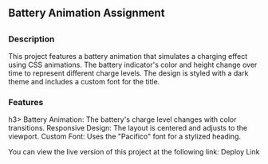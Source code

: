 <h2> Battery Animation Assignment<h2/>
<h3>Description</h3>
This project features a battery animation that simulates a charging effect using CSS animations. The battery indicator's color and height change over time to represent different charge levels. The design is styled with a dark theme and includes a custom font for the title.

<h3>Features</h3>h3>
Battery Animation: The battery's charge level changes with color transitions.
Responsive Design: The layout is centered and adjusts to the viewport.
Custom Font: Uses the "Pacifico" font for a stylized heading.

You can view the live version of this project at the following link:
Deploy Link
